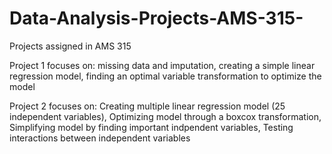 # Data-Analysis-Projects-AMS-315-
Projects assigned in AMS 315

Project 1 focuses on:
missing data and imputation, 
creating a simple linear regression model, 
finding an optimal variable transformation to optimize the model

Project 2 focuses on:
Creating multiple linear regression model (25 independent variables),
Optimizing model through a boxcox transformation,
Simplifying model by finding important indpendent variables, 
Testing interactions between independent variables
